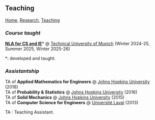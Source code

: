 <p>&nbsp;</p>

## Teaching

[Home](https://venkovic.github.io), [Research](https://venkovic.github.io/research), [Teaching](https://venkovic.github.io/teaching) 

<!--*Online classes*-->

<!--Creator of [__Iterative Methods for Singular and Eigenvalue Problems__](https://venkovic.github.io/.html)<br />Creator of [__Iterative Methods for Multilinear Algebra__](https://venkovic.github.io/.html)-->

### *Course taught*

[__NLA for CS and IE__](https://venkovic.github.io/NLA-for-CS-and-IE)\* @ [Technical University of Munich](https://www.tum.de/en/) (Winter 2024-25, Summer 2025, Winter 2025-26)

\*: developed and taught.

### *Assistantship*

TA of __Applied Mathematics for Engineers__ @ [Johns Hopkins University](https://www.jhu.edu/)  (2018)<br /><!--TA of __Dynamics__ @ [Johns Hopkins University](https://www.jhu.edu/) (2016, 2017)<br />-->TA of __Probability & Statistics__ @ [Johns Hopkins University](https://www.jhu.edu/) (2016)<br />TA of __Solid Mechanics__ @ [Johns Hopkins University](https://www.jhu.edu/) (2015)<br />TA of __Computer Science for Engineers__  @ [Université Laval](https://www.ulaval.ca/en/) (2013)<br /><!--Tutor of High School __Mathematics__ (2009, 2010)-->

TA : Teaching Assistant.